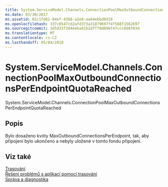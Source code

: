 ```yaml
---
title: System.ServiceModel.Channels.ConnectionPoolMaxOutboundConnectionsPerEndpointQuotaReached
ms.date: 03/30/2017
ms.assetid: 01c1fd61-84ef-43b8-a2e8-ae64ebbd0d18
ms.openlocfilehash: 337c8547cd2afd373a31879697f4f568f1562697
ms.sourcegitcommit: 3d5d33f384eeba41b2dff79d096f47ccc8d8f03d
ms.translationtype: MT
ms.contentlocale: cs-CZ
ms.lasthandoff: 05/04/2018
---
```

# <a name="systemservicemodelchannelsconnectionpoolmaxoutboundconnectionsperendpointquotareached"></a>System.ServiceModel.Channels.ConnectionPoolMaxOutboundConnectionsPerEndpointQuotaReached
System.ServiceModel.Channels.ConnectionPoolMaxOutboundConnectionsPerEndpointQuotaReached  
  
## <a name="description"></a>Popis  
 Bylo dosaženo kvóty MaxOutboundConnectionsPerEndpoint, tak, aby připojení bylo ukončeno a nebyly uložené v tomto fondu připojení.  
  
## <a name="see-also"></a>Viz také  
 [Trasování](../../../../../docs/framework/wcf/diagnostics/tracing/index.md)  
 [Řešení problémů s aplikací pomocí trasování](../../../../../docs/framework/wcf/diagnostics/tracing/using-tracing-to-troubleshoot-your-application.md)  
 [Správa a diagnostika](../../../../../docs/framework/wcf/diagnostics/index.md)
